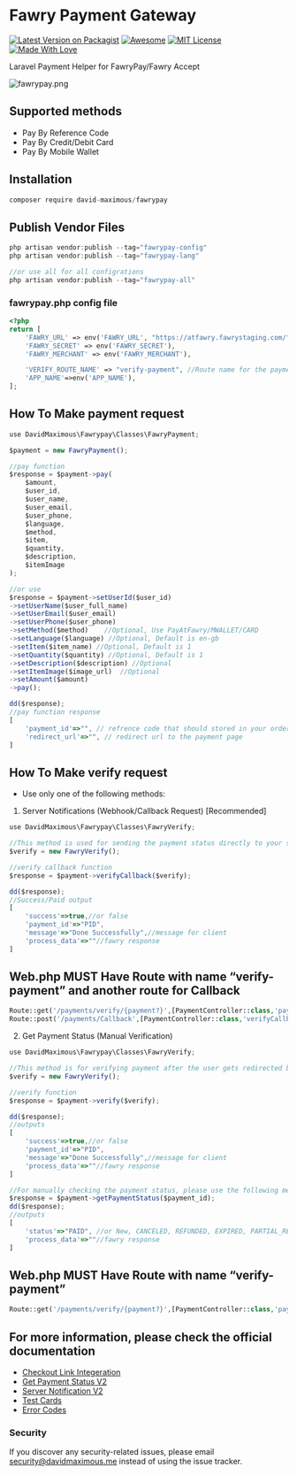 # Fawry Payment Gateway
[![Latest Version on Packagist](https://img.shields.io/packagist/v/david-maximous/fawrypay.svg?style=flat-square)](https://packagist.org/packages/david-maximous/fawrypay)
[![Awesome](https://cdn.rawgit.com/sindresorhus/awesome/d7305f38d29fed78fa85652e3a63e154dd8e8829/media/badge.svg)](https://github.com/sindresorhus/awesome)
[![MIT License](https://img.shields.io/badge/License-MIT-green.svg)](https://choosealicense.com/licenses/mit/)
[![Made With Love](https://img.shields.io/badge/Made%20With-Love-orange.svg)](https://github.com/chetanraj/awesome-github-badges)

Laravel Payment Helper for FawryPay/Fawry Accept

![fawrypay.png](https://developer.fawrystaging.com/fawrypay/img/brand/blue.png)


## Supported methods

- Pay By Reference Code
- Pay By Credit/Debit Card
- Pay By Mobile Wallet

## Installation

```jsx
composer require david-maximous/fawrypay
```

## Publish Vendor Files

```jsx
php artisan vendor:publish --tag="fawrypay-config"
php artisan vendor:publish --tag="fawrypay-lang"

//or use all for all configrations
php artisan vendor:publish --tag="fawrypay-all"
```

### fawrypay.php config file

```php
<?php
return [
    'FAWRY_URL' => env('FAWRY_URL', "https://atfawry.fawrystaging.com/"), //https://www.atfawry.com/ for production
    'FAWRY_SECRET' => env('FAWRY_SECRET'),
    'FAWRY_MERCHANT' => env('FAWRY_MERCHANT'),

    'VERIFY_ROUTE_NAME' => "verify-payment", //Route name for the payment verify route
    'APP_NAME'=>env('APP_NAME'),
];
```

## How To Make payment request

```jsx
use DavidMaximous\Fawrypay\Classes\FawryPayment;

$payment = new FawryPayment();

//pay function
$response = $payment->pay(
    $amount,
    $user_id,
    $user_name,
    $user_email,
    $user_phone,
    $language,
    $method,
    $item,
    $quantity,
    $description,
    $itemImage
);

//or use
$response = $payment->setUserId($user_id)
->setUserName($user_full_name)
->setUserEmail($user_email)
->setUserPhone($user_phone)
->setMethod($method)    //Optional, Use PayAtFawry/MWALLET/CARD
->setLanguage($language) //Optional, Default is en-gb
->setItem($item_name) //Optional, Default is 1
->setQuantity($quantity) //Optional, Default is 1
->setDescription($description) //Optional
->setItemImage($image_url)  //Optional
->setAmount($amount)
->pay();

dd($response);
//pay function response 
[
	'payment_id'=>"", // refrence code that should stored in your orders table
	'redirect_url'=>"", // redirect url to the payment page
]
```

## How To Make verify request
- Use only one of the following methods:


1. Server Notifications (Webhook/Callback Request) [Recommended]
```jsx
use DavidMaximous\Fawrypay\Classes\FawryVerify;

//This method is used for sending the payment status directly to your server, better for payment methods that have pending status (Pay by Reference Code) to get updated when it's paid
$verify = new FawryVerify();

//verify callback function
$response = $payment->verifyCallback($verify);

dd($response);
//Success/Paid output
[
    'success'=>true,//or false
    'payment_id'=>"PID",
    'message'=>"Done Successfully",//message for client
    'process_data'=>""//fawry response
]
```
## Web.php MUST Have Route with name “verify-payment” and another route for Callback

```php
Route::get('/payments/verify/{payment?}',[PaymentController::class,'payment_verify'])->name('verify-payment'); //Should redirect a user to a pending/confirmation page after finishing the payment
Route::post('/payments/Callback',[PaymentController::class,'verifyCallback'])->name('verify-payment-callback'); //This route should be provided to Fawry in order to use it as your notification endpoint
```


2. Get Payment Status (Manual Verification)
```jsx
use DavidMaximous\Fawrypay\Classes\FawryVerify;

//This method is for verifying payment after the user gets redirected back to your website, should be used inside the verify route function
$verify = new FawryVerify();

//verify function
$response = $payment->verify($verify);

dd($response);
//outputs
[
	'success'=>true,//or false
    'payment_id'=>"PID",
	'message'=>"Done Successfully",//message for client
	'process_data'=>""//fawry response
]

//For manually checking the payment status, please use the following method
$response = $payment->getPaymentStatus($payment_id);
dd($response);
//outputs
[
    'status'=>"PAID", //or New, CANCELED, REFUNDED, EXPIRED, PARTIAL_REFUNDED, FAILED
    'process_data'=>""//fawry response
]
```
## Web.php MUST Have Route with name “verify-payment”

```php
Route::get('/payments/verify/{payment?}',[PaymentController::class,'payment_verify'])->name('verify-payment'); //In this case the user should be redirected to a verify function that calls the verify function mentioned above 
```


## For more information, please check the official documentation

- [Checkout Link Integeration](https://developer.fawrystaging.com/docs/express-checkout/fawrypay-hosted-checkout)
- [Get Payment Status V2](https://developer.fawrystaging.com/docs/express-checkout/payment-notifications/get-payment-status-v2)
- [Server Notification V2](https://developer.fawrystaging.com/docs/express-checkout/payment-notifications/server-notification-v2)
- [Test Cards](https://developer.fawrystaging.com/docs/express-checkout/testing/testing)
- [Error Codes](https://developer.fawrystaging.com/docs/express-checkout/error-codes/error-codes)

### Security

If you discover any security-related issues, please email [security@davidmaximous.me](mailto:security@davidmaximous.me) instead of using the issue tracker.
